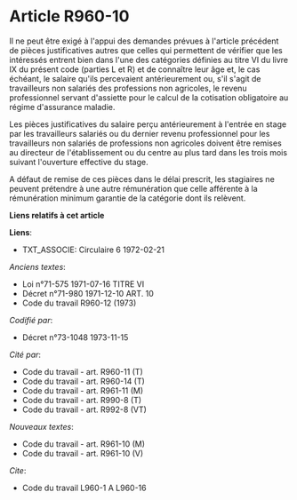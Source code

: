 # Article R960-10

Il ne peut être exigé à l'appui des demandes prévues à l'article précédent de pièces justificatives autres que celles qui
permettent de vérifier que les intéressés entrent bien dans l'une des catégories définies au titre VI du livre IX du présent
code (parties L et R) et de connaître leur âge et, le cas échéant, le salaire qu'ils percevaient antérieurement ou, s'il
s'agit de travailleurs non salariés des professions non agricoles, le revenu professionnel servant d'assiette pour le calcul
de la cotisation obligatoire au régime d'assurance maladie.

Les pièces justificatives du salaire perçu antérieurement à l'entrée en stage par les travailleurs salariés ou du dernier
revenu professionnel pour les travailleurs non salariés de professions non agricoles doivent être remises au directeur de
l'établissement ou du centre au plus tard dans les trois mois suivant l'ouverture effective du stage.

A défaut de remise de ces pièces dans le délai prescrit, les stagiaires ne peuvent prétendre à une autre rémunération que
celle afférente à la rémunération minimum garantie de la catégorie dont ils relèvent.

**Liens relatifs à cet article**

**Liens**:

  - TXT_ASSOCIE: Circulaire 6 1972-02-21

_Anciens textes_:

  - Loi n°71-575 1971-07-16 TITRE VI
  - Décret n°71-980 1971-12-10 ART. 10
  - Code du travail R960-12 (1973)

_Codifié par_:

  - Décret n°73-1048 1973-11-15

_Cité par_:

  - Code du travail - art. R960-11 (T)
  - Code du travail - art. R960-14 (T)
  - Code du travail - art. R961-11 (M)
  - Code du travail - art. R990-8 (T)
  - Code du travail - art. R992-8 (VT)

_Nouveaux textes_:

  - Code du travail - art. R961-10 (M)
  - Code du travail - art. R961-10 (V)

_Cite_:

  - Code du travail L960-1 A L960-16
